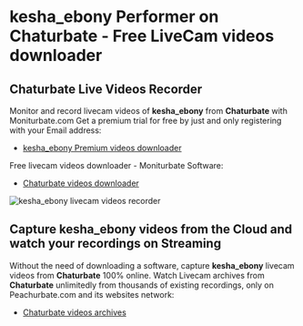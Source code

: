 # kesha_ebony Performer on Chaturbate - Free LiveCam videos downloader

## Chaturbate Live Videos Recorder

Monitor and record livecam videos of **kesha_ebony** from **Chaturbate** with Moniturbate.com
Get a premium trial for free by just and only registering with your Email address:
* [kesha_ebony Premium videos downloader](https://moniturbate.com/request-demo-licence-key.html)

Free livecam videos downloader - Moniturbate Software:
* [Chaturbate videos downloader](https://moniturbate.com/moniturbate-download-software.html)

![kesha_ebony livecam videos recorder](https://peachurnet.com/templates/moniturbate-software.png)


## Capture kesha_ebony videos from the Cloud and watch your recordings on Streaming

Without the need of downloading a software, capture **kesha_ebony** livecam videos from **Chaturbate** 100% online.
Watch Livecam archives from **Chaturbate** unlimitedly from thousands of existing recordings, only on Peachurbate.com and its websites network:
* [Chaturbate videos archives](https://peachurnet.com/)